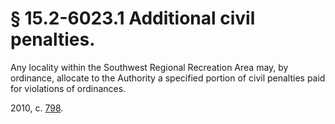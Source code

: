 # § 15.2-6023.1 Additional civil penalties.

<p>Any locality within the Southwest Regional Recreation Area may, by ordinance, allocate to the Authority a specified portion of civil penalties paid for violations of ordinances.</p><p>2010, c. <a href='http://lis.virginia.gov/cgi-bin/legp604.exe?101+ful+CHAP0798'>798</a>.</p>